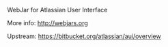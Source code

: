 WebJar for Atlassian User Interface

More info: http://webjars.org

Upstream: https://bitbucket.org/atlassian/aui/overview
